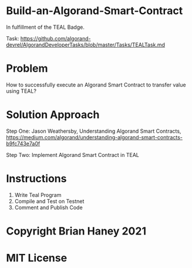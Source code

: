 # Build-an-Algorand-Smart-Contract
In fulfillment of the TEAL Badge.

Task: https://github.com/algorand-devrel/AlgorandDeveloperTasks/blob/master/Tasks/TEALTask.md

# Problem
How to successfully execute an Algorand Smart Contract to transfer value using TEAL?

# Solution Approach

Step One: Jason Weathersby, Understanding Algorand Smart Contracts, https://medium.com/algorand/understanding-algorand-smart-contracts-b9fc743e7a0f

Step Two: Implement Algorand Smart Contract in TEAL

# Instructions
1. Write Teal Program
2. Compile and Test on Testnet
3. Comment and Publish Code

# Copyright Brian Haney 2021
# MIT License 
